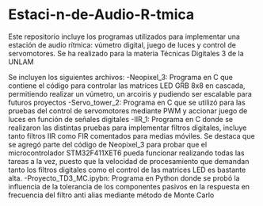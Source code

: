 # Estaci-n-de-Audio-R-tmica
Este repositorio incluye los programas utilizados para implementar una estación de audio rítmica: vúmetro digital, juego de luces y control de servomotores. Se ha realizado para la materia Técnicas Digitales 3 de la UNLAM

Se incluyen los siguientes archivos:
-Neopixel_3: Programa en C que contiene el código para controlar las matrices LED GRB 8x8 en cascada, permitiendo realizar un vúmetro, un arcoiris y pudiendo ser escalable para futuros proyectos
-Servo_tower_2: Programa en C que se utilizó para las pruebas del control de servomotores mediante PWM y accionar juego de luces en función de señales digitales
-IIR_1: Programa en C donde se realizaron las distintas pruebas para implementar filtros digitales, incluye tanto filtros IIR como FIR comentados para medias móviles. Se destaca que se agregó parte del código de Neopixel_3 para probar que el microcontrolador STM32F411XET6 pueda funcionar realizando todas las tareas a la vez, puesto que la velocidad de procesamiento que demandan tanto los filtros digitales como el control de las matrices LED es bastante alta.
-Proyecto_TD3_MC.ipybn: Programa en Python donde se probó la influencia de la tolerancia de los componentes pasivos en la respuesta en frecuencia del filtro anti alias mediante método de Monte Carlo
